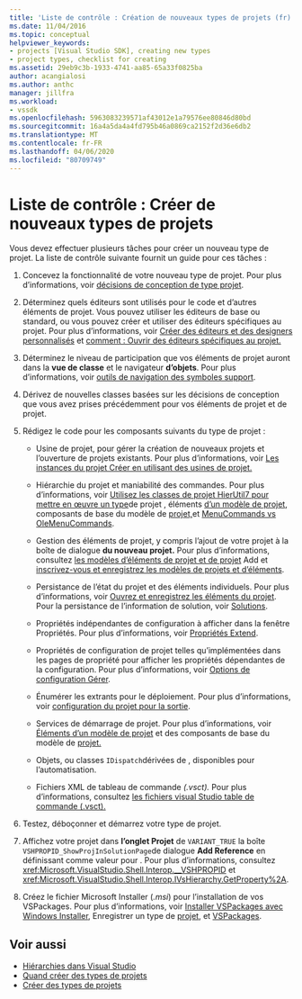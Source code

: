 ```yaml
---
title: 'Liste de contrôle : Création de nouveaux types de projets (fr) Microsoft Docs'
ms.date: 11/04/2016
ms.topic: conceptual
helpviewer_keywords:
- projects [Visual Studio SDK], creating new types
- project types, checklist for creating
ms.assetid: 29eb9c3b-1933-4741-aa85-65a33f0825ba
author: acangialosi
ms.author: anthc
manager: jillfra
ms.workload:
- vssdk
ms.openlocfilehash: 5963083239571af43012e1a79576ee80846d80bd
ms.sourcegitcommit: 16a4a5da4a4fd795b46a0869ca2152f2d36e6db2
ms.translationtype: MT
ms.contentlocale: fr-FR
ms.lasthandoff: 04/06/2020
ms.locfileid: "80709749"
---
```

# <a name="checklist-create-new-project-types"></a>Liste de contrôle : Créer de nouveaux types de projets
Vous devez effectuer plusieurs tâches pour créer un nouveau type de projet. La liste de contrôle suivante fournit un guide pour ces tâches :

1. Concevez la fonctionnalité de votre nouveau type de projet. Pour plus d’informations, voir [décisions de conception de type projet](../../extensibility/internals/project-type-design-decisions.md).

2. Déterminez quels éditeurs sont utilisés pour le code et d’autres éléments de projet. Vous pouvez utiliser les éditeurs de base ou standard, ou vous pouvez créer et utiliser des éditeurs spécifiques au projet. Pour plus d’informations, voir [Créer des éditeurs et des designers personnalisés](../../extensibility/creating-custom-editors-and-designers.md) et [comment : Ouvrir des éditeurs spécifiques au projet.](../../extensibility/how-to-open-project-specific-editors.md)

3. Déterminez le niveau de participation que vos éléments de projet auront dans la **vue de classe** et le navigateur **d’objets**. Pour plus d’informations, voir [outils de navigation des symboles support](../../extensibility/internals/supporting-symbol-browsing-tools.md).

4. Dérivez de nouvelles classes basées sur les décisions de conception que vous avez prises précédemment pour vos éléments de projet et de projet.

5. Rédigez le code pour les composants suivants du type de projet :

    - Usine de projet, pour gérer la création de nouveaux projets et l’ouverture de projets existants. Pour plus d’informations, voir [Les instances du projet Créer en utilisant des usines de projet.](../../extensibility/internals/creating-project-instances-by-using-project-factories.md)

    - Hiérarchie du projet et maniabilité des commandes. Pour plus d’informations, voir [Utilisez les classes de projet HierUtil7 pour mettre en œuvre un type](https://msdn.microsoft.com/library/a5c16a09-94a2-46ef-87b5-35b815e2f346)de projet , éléments [d’un modèle de projet](../../extensibility/internals/elements-of-a-project-model.md), composants de base du modèle de [projet,](../../extensibility/internals/project-model-core-components.md)et [MenuCommands vs OleMenuCommands](/visualstudio/extensibility/menucommands-vs-olemenucommands?view=vs-2015).

    - Gestion des éléments de projet, y compris l’ajout de votre projet à la boîte de dialogue **du nouveau projet.** Pour plus d’informations, consultez [les modèles d’éléments de projet et de projet](../../extensibility/internals/adding-project-and-project-item-templates.md) Add et [inscrivez-vous et enregistrez les modèles de projets et d’éléments](../../extensibility/internals/registering-project-and-item-templates.md).

    - Persistance de l’état du projet et des éléments individuels. Pour plus d’informations, voir [Ouvrez et enregistrez les éléments du projet](../../extensibility/internals/opening-and-saving-project-items.md). Pour la persistance de l’information de solution, voir [Solutions](../../extensibility/internals/solutions-overview.md).

    - Propriétés indépendantes de configuration à afficher dans la fenêtre Propriétés. Pour plus d’informations, voir [Propriétés Extend](../../extensibility/internals/extending-properties.md).

    - Propriétés de configuration de projet telles qu’implémentées dans les pages de propriété pour afficher les propriétés dépendantes de la configuration. Pour plus d’informations, voir [Options de configuration Gérer](../../extensibility/internals/managing-configuration-options.md).

    - Énumérer les extrants pour le déploiement. Pour plus d’informations, voir [configuration du projet pour la sortie](../../extensibility/internals/project-configuration-for-output.md).

    - Services de démarrage de projet. Pour plus d’informations, voir [Éléments d’un modèle de projet](../../extensibility/internals/elements-of-a-project-model.md) et des composants de base du modèle de [projet.](../../extensibility/internals/project-model-core-components.md)

    - Objets, ou classes `IDispatch`dérivées de , disponibles pour l’automatisation.

    - Fichiers XML de tableau de commande *(.vsct).* Pour plus d’informations, consultez [les fichiers visual Studio table de commande (.vsct).](../../extensibility/internals/visual-studio-command-table-dot-vsct-files.md)

6. Testez, déboçonner et démarrez votre type de projet.

7. Affichez votre projet dans **l’onglet Projet** de `VARIANT_TRUE` la boîte `VSHPROPID_ShowProjInSolutionPage`de dialogue **Add Reference** en définissant comme valeur pour . Pour plus d’informations, consultez <xref:Microsoft.VisualStudio.Shell.Interop.__VSHPROPID> et <xref:Microsoft.VisualStudio.Shell.Interop.IVsHierarchy.GetProperty%2A>.

8. Créez le fichier Microsoft Installer (*.msi*) pour l’installation de vos VSPackages. Pour plus d’informations, voir [Installer VSPackages avec Windows Installer](../../extensibility/internals/installing-vspackages-with-windows-installer.md), Enregistrer un type de [projet](../../extensibility/internals/registering-a-project-type.md), et [VSPackages](../../extensibility/internals/vspackages.md).

## <a name="see-also"></a>Voir aussi
- [Hiérarchies dans Visual Studio](../../extensibility/internals/hierarchies-in-visual-studio.md)
- [Quand créer des types de projets](../../extensibility/internals/when-to-create-project-types.md)
- [Créer des types de projets](../../extensibility/internals/creating-project-types.md)
